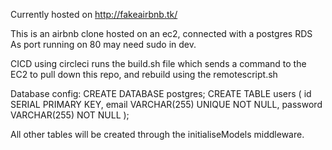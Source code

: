 Currently hosted on http://fakeairbnb.tk/

This is an airbnb clone hosted on an ec2, connected with a postgres RDS
As port running on 80 may need sudo in dev.

CICD using circleci runs the build.sh file which sends a command to the EC2 to pull down this repo, and rebuild using the remotescript.sh


Database config:
CREATE DATABASE postgres;
CREATE TABLE users (
  id SERIAL PRIMARY KEY,
  email VARCHAR(255) UNIQUE NOT NULL,
  password VARCHAR(255) NOT NULL
);

All other tables will be created through the initialiseModels middleware.
